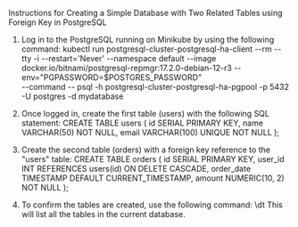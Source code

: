 
Instructions for Creating a Simple Database with Two Related Tables using Foreign Key in PostgreSQL

1. Log in to the PostgreSQL running on Minikube by using the following command:
   kubectl run postgresql-cluster-postgresql-ha-client --rm --tty -i --restart='Never' --namespace default --image docker.io/bitnami/postgresql-repmgr:17.2.0-debian-12-r3 --env="PGPASSWORD=$POSTGRES_PASSWORD"  \
   --command -- psql -h postgresql-cluster-postgresql-ha-pgpool -p 5432 -U postgres -d mydatabase

2. Once logged in, create the first table (users) with the following SQL statement:
   CREATE TABLE users (
       id SERIAL PRIMARY KEY,
       name VARCHAR(50) NOT NULL,
       email VARCHAR(100) UNIQUE NOT NULL
   );

3. Create the second table (orders) with a foreign key reference to the "users" table:
   CREATE TABLE orders (
       id SERIAL PRIMARY KEY,
       user_id INT REFERENCES users(id) ON DELETE CASCADE,
       order_date TIMESTAMP DEFAULT CURRENT_TIMESTAMP,
       amount NUMERIC(10, 2) NOT NULL
   );

4. To confirm the tables are created, use the following command:
   \dt
   This will list all the tables in the current database.
